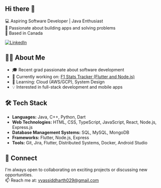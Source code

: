 ## Hi there 👋

💻 Aspiring Software Developer | Java Enthusiast  
🌱 Passionate about building apps and solving problems  
📍 Based in Canada

[![LinkedIn](https://img.shields.io/badge/LinkedIn-blue?style=flat&logo=linkedin)](https://www.linkedin.com/in/siddharth-vyas-/)

## 👨‍💻 About Me
- 🎓 Recent grad passionate about software development
- 🔭 Currently working on: [F1 Stats Tracker (Flutter and Node.js)](https://github.com/sid-vyas/f1-clone)
- 🌱 Learning: Cloud (AWS/GCP), System Design
- 💡 Interested in full-stack development and mobile apps

## 🛠 Tech Stack
- **Languages:** Java, C++, Python, Dart
- **Web Technologies:** HTML, CSS, TypeScript, JavaScript, React, Node.js, Express.js
- **Database Management Systems:** SQL, MySQL, MongoDB  
- **Frameworks:** Flutter, Node.js, Express  
- **Tools:** Git, Jira, Flutter, Distributed Systems, Docker, Android Studio

## 🤝 Connect
I'm always open to collaborating on exciting projects or discussing new opportunities.  
📫 Reach me at: vyassiddharth029@gmail.com

